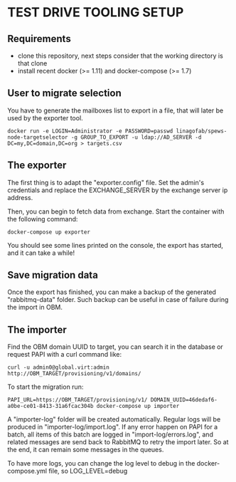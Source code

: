# TEST DRIVE TOOLING SETUP

## Requirements

- clone this repository, next steps consider that the working directory is that clone
- install recent docker (>= 1.11) and docker-compose (>= 1.7)

## User to migrate selection

You have to generate the mailboxes list to export in a file, that will later be used by the exporter tool.

    docker run -e LOGIN=Administrator -e PASSWORD=passwd linagofab/spews-node-targetselector -g GROUP_TO_EXPORT -u ldap://AD_SERVER -d DC=my,DC=domain,DC=org > targets.csv

## The exporter

The first thing is to adapt the "exporter.config" file. Set the admin's credentials and replace the EXCHANGE_SERVER by the exchange server ip address.

Then, you can begin to fetch data from exchange. Start the container with the following command:

    docker-compose up exporter

You should see some lines printed on the console, the export has started, and it can take a while!

## Save migration data

Once the export has finished, you can make a backup of the generated "rabbitmq-data" folder.
Such backup can be useful in case of failure during the import in OBM.

## The importer

Find the OBM domain UUID to target, you can search it in the database or request PAPI with a curl command like:

    curl -u admin0@global.virt:admin http://OBM_TARGET/provisioning/v1/domains/

To start the migration run:

    PAPI_URL=https://OBM_TARGET/provisioning/v1/ DOMAIN_UUID=46dedaf6-a0be-ce01-8413-31a6fcac304b docker-compose up importer

A "importer-log" folder will be created automatically. Regular logs will be produced in "importer-log/import.log". If any error happen on PAPI for a batch, all items of this batch are logged in "import-log/errors.log", and related messages are send back to RabbitMQ to retry the import later. So at the end, it can remain some messages in the queues.

To have more logs, you can change the log level to debug in the docker-compose.yml file, so  LOG_LEVEL=debug

